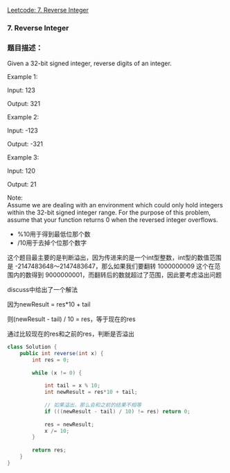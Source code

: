 [Leetcode: 7. Reverse Integer](https://leetcode.com/problems/reverse-integer/description/)

### 7. Reverse Integer
### 题目描述：
Given a 32-bit signed integer, reverse digits of an integer.

Example 1:

Input: 123

Output:  321

Example 2:

Input: -123

Output: -321

Example 3:

Input: 120

Output: 21

Note:  
Assume we are dealing with an environment which could only hold integers within the 32-bit signed integer range. For the purpose of this problem, assume that your function returns 0 when the reversed integer overflows.

- %10用于得到最低位那个数
- /10用于去掉个位那个数字

这个题目最主要的是判断溢出，因为传进来的是一个int型整数，int型的数值范围是 -2147483648～2147483647，那么如果我们要翻转 1000000009 这个在范围内的数得到 9000000001，而翻转后的数就超过了范围，因此要考虑溢出问题

discuss中给出了一个解法

因为newResult = res*10 + tail 

则(newResult - tail) / 10 = res，等于现在的res

通过比较现在的res和之前的res，判断是否溢出




```java
class Solution {
    public int reverse(int x) {
        int res = 0;
        
        while (x != 0) {
            
            int tail = x % 10;
            int newResult = res*10 + tail;
            
            // 如果溢出，那么会和之前的结果不相等
            if (((newResult - tail) / 10) != res) return 0;
            
            res = newResult;
            x /= 10;
        }   
        
        return res;
    }
}
```